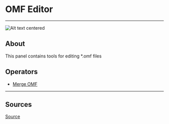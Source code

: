 # OMF Editor

___

![Alt text centered](images/)

## About

This panel contains tools for editing *.omf files

## Operators

- [Merge OMF](../addon-operators/operator-merge-omf.md)

___

## Sources

[Source](https://github.com/PavelBlend/blender-xray/wiki/Panel-OMF-Editor)
